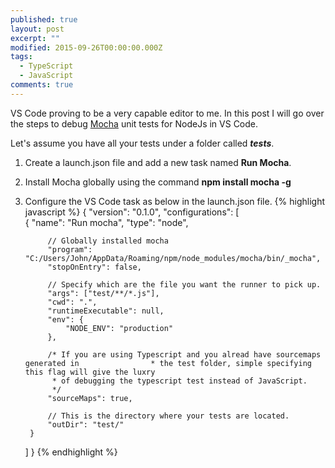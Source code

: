 ```yaml
---
published: true
layout: post
excerpt: ""
modified: 2015-09-26T00:00:00.000Z
tags: 
  - TypeScript
  - JavaScript
comments: true
---
```



VS Code proving to be a very capable editor to me. In this post I will go over the steps to debug [Mocha](https://mochajs.org/) unit tests for NodeJs in VS Code.

Let's assume you have all your tests under a folder called **_tests_**. 

1. Create a launch.json file and add a new task named **Run Mocha**.
2. Install Mocha globally using the command **npm install mocha -g**
3. Configure the VS Code task as below in the launch.json file.
{% highlight javascript %}
{
	"version": "0.1.0",
	"configurations": [		
		{
            "name": "Run mocha",
            "type": "node",
            
            // Globally installed mocha
            "program": "C:/Users/John/AppData/Roaming/npm/node_modules/mocha/bin/_mocha", 
            "stopOnEntry": false,			
            
            // Specify which are the file you want the runner to pick up.
            "args": ["test/**/*.js"], 
            "cwd": ".",
            "runtimeExecutable": null,
            "env": { 
				"NODE_ENV": "production"
			},
            
            /* If you are using Typescript and you alread have sourcemaps generated in 	              * the test folder, simple specifying this flag will give the luxry 
             * of debugging the typescript test instead of JavaScript.
             */
			"sourceMaps": true, 
            
            // This is the directory where your tests are located.
			"outDir": "test/" 
        }
	]
}
{% endhighlight %}

<script src="https://gist.github.com/Raathigesh/2dd2979a358b7fc93177.js"></script>


